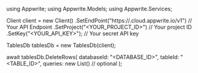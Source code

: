 using Appwrite;
using Appwrite.Models;
using Appwrite.Services;

Client client = new Client()
    .SetEndPoint("https://<REGION>.cloud.appwrite.io/v1") // Your API Endpoint
    .SetProject("<YOUR_PROJECT_ID>") // Your project ID
    .SetKey("<YOUR_API_KEY>"); // Your secret API key

TablesDb tablesDb = new TablesDb(client);

await tablesDb.DeleteRows(
    databaseId: "<DATABASE_ID>",
    tableId: "<TABLE_ID>",
    queries: new List<string>() // optional
);